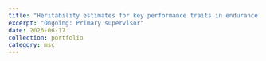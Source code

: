 ```yaml
---
title: "Heritability estimates for key performance traits in endurance horses and their relationship to performance and fitness evaluation"
excerpt: "Ongoing: Primary supervisor"
date: 2026-06-17
collection: portfolio
category: msc
---
```

 
